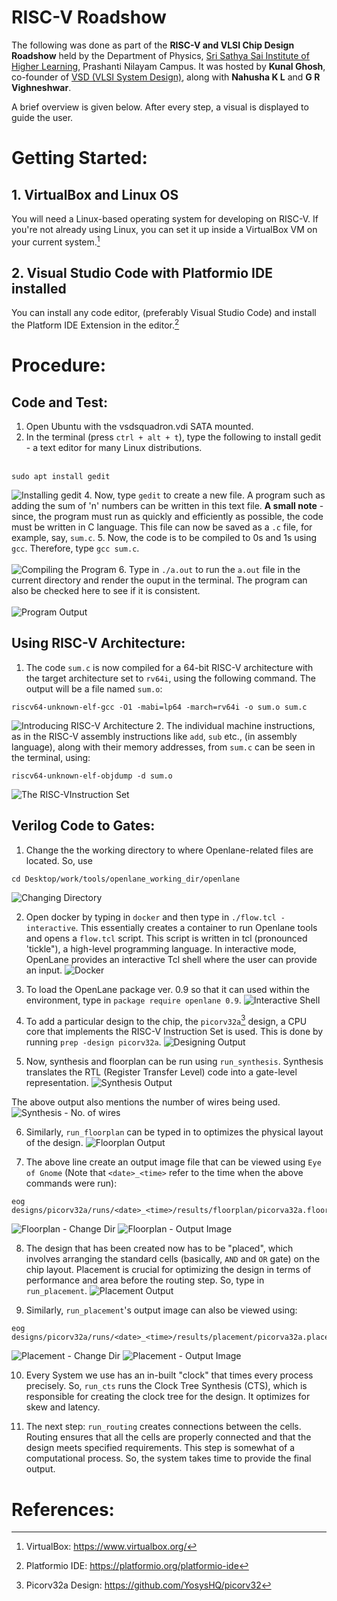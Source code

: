 # RISC-V Roadshow


The following was done as part of the **RISC-V and VLSI Chip Design Roadshow** held by the Department of Physics, [Sri Sathya Sai Institute of Higher Learning](https://www.sssihl.edu.in/), Prashanti Nilayam Campus. It was hosted by **Kunal Ghosh**, co-founder of [VSD (VLSI System Design)](https://www.vlsisystemdesign.com/), along with **Nahusha K L** and **G R Vighneshwar**.

A brief overview is given below. After every step, a visual is displayed to guide the user.

# Getting Started:
## 1. VirtualBox and Linux OS
You will need a Linux-based operating system for developing on RISC-V. If you're not already using Linux, you can set it up inside a VirtualBox VM on your current system.[^1]
## 2. Visual Studio Code with Platformio IDE installed
You can install any code editor, (preferably Visual Studio Code) and install the Platform IDE Extension in the editor.[^2]

# Procedure:
## Code and Test:
1. Open Ubuntu with the vsdsquadron.vdi SATA mounted.
2. In the terminal (press `ctrl + alt + t`), type the following to install gedit - a text editor for many Linux distributions. <br><br>
```
sudo apt install gedit
```
![Installing gedit](./images/1.%20install_gedit.png)
4. Now, type `gedit` to create a new file. A program such as adding the sum of 'n' numbers can be written in this text file. **A small note** - since, the program must run as quickly and efficiently as possible, the code must be written in C language. This file can now be saved as a `.c` file, for example, say, `sum.c`.
5. Now, the code is to be compiled to 0s and 1s using `gcc`. Therefore, type `gcc sum.c`.<br><br>
![Compiling the Program](./images/2.%20gcc.png)
6. Type in `./a.out` to run the `a.out` file in the current directory and render the ouput in the terminal. The program can also be checked here to see if it is consistent.<br><br>
![Program Output](./images/3.%20sum_output.png)

## Using RISC-V Architecture:   

1. The code `sum.c` is now compiled for a 64-bit RISC-V architecture with the target architecture set to `rv64i`, using the following command. The output will be a file named `sum.o`:
```
riscv64-unknown-elf-gcc -O1 -mabi=lp64 -march=rv64i -o sum.o sum.c
```
![Introducing RISC-V Architecture](./images/4.%20risc-v_architecture.png)
2. The individual machine instructions, as in the RISC-V assembly instructions like `add`, `sub` etc., (in assembly language), along with their memory addresses, from `sum.c` can be seen in the terminal, using:
```
riscv64-unknown-elf-objdump -d sum.o
```
![The RISC-VInstruction Set](./images/5.%20objdump.png)

## Verilog Code to Gates:
1. Change the the working directory to where Openlane-related files are located. So, use
```
cd Desktop/work/tools/openlane_working_dir/openlane
```
![Changing Directory](./images/6.%20change_dir.png)


2. Open docker by typing in `docker` and then type in `./flow.tcl -interactive`. This essentially creates a container to run Openlane tools and opens a `flow.tcl` script. This script is written in tcl (pronounced 'tickle"), a high-level programming language. In interactive mode, OpenLane provides an interactive Tcl shell where the user can provide an input.
![Docker](./images/7.%20docker.png)


3. To load the OpenLane package ver. 0.9 so that it can used within the environment, type in `package require openlane 0.9`.
![Interactive Shell](./images/8.%20tcl_interactive.png)


4. To add a particular design to the chip, the `picorv32a`[^3] design, a CPU core that implements the RISC-V Instruction Set is used. This is done by running `prep -design picorv32a`.
![Designing Output](./images/9.%20tcl_output.png)

5. Now, synthesis and floorplan can be run using `run_synthesis`. Synthesis translates the RTL (Register Transfer Level) code into a gate-level representation.
![Synthesis Output](./images/10.%20synthesis_output.png)

The above output also mentions the number of wires being used. 
![Synthesis - No. of wires](./images/12.%20synthesis_output2.png)

6. Similarly, `run_floorplan` can be typed in to optimizes the physical layout of the design.
![Floorplan Output](./images/14.%20floorplan_output.png)


7. The above line create an output image file that can be viewed using `Eye of Gnome` (Note that `<date>_<time>` refer to the time when the above commands were run):
```
eog designs/picorv32a/runs/<date>_<time>/results/floorplan/picorva32a.floorplan.def.png
```
![Floorplan - Change Dir](./images/13.%20floorplan_code.png)
![Floorplan - Output Image](./images/14.%20floorplan_output.png)

8. The design that has been created now has to be "placed", which involves arranging the standard cells (basically, `AND` and `OR` gate) on the chip layout. Placement is crucial for optimizing the design in terms of performance and area before the routing step. So, type in `run_placement`.
![Placement Output](./images/16.%20placement_output.png)


9. Similarly, `run_placement`'s output image can also be viewed using:
```
eog designs/picorv32a/runs/<date>_<time>/results/placement/picorva32a.placement.def.png
```
![Placement - Change Dir](./images/17.%20change_dir_placement.png)
![Placement - Output Image ](./images/18.%20placement.png)


10. Every System we use has an in-built "clock" that times every process precisely. So, `run_cts` runs the Clock Tree Synthesis (CTS), which is responsible for creating the clock tree for the design. It optimizes for skew and latency.


11. The next step: `run_routing` creates connections between the cells. Routing ensures that all the cells are properly connected and that the design meets specified requirements. This step is somewhat of a computational process. So, the system takes time to provide the final output. 




















































# References:
[^1]: VirtualBox: https://www.virtualbox.org/
[^2]: Platformio IDE: https://platformio.org/platformio-ide
[^3]: Picorv32a Design: https://github.com/YosysHQ/picorv32

